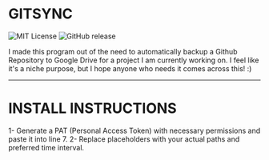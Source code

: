 # GITSYNC
![MIT License](https://img.shields.io/badge/License-MIT-blue.svg) ![GitHub release](https://img.shields.io/github/v/release/username/repository.svg) 

I made this program out of the need to automatically backup a Github Repository to Google Drive for a project I am currently working on. I feel like it's a niche purpose, but I hope anyone who needs it comes across this! :)
___

# INSTALL INSTRUCTIONS 
1- Generate a PAT (Personal Access Token) with necessary permissions and paste it into line 7.
2- Replace placeholders with your actual paths and preferred time interval.


